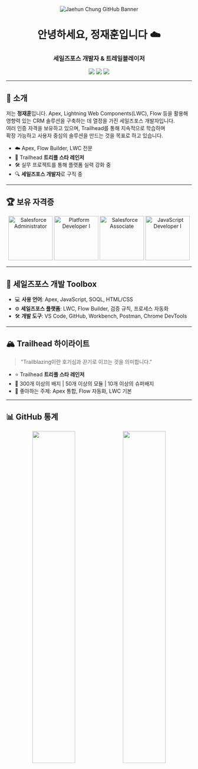 <p align="center">
  <img src="https://github.com/user-attachments/assets/e5d268f8-fe46-4eb6-a5d4-87c5107cfa08" alt="Jaehun Chung GitHub Banner" />
</p>

<h1 align="center">안녕하세요, 정재훈입니다 ☁️</h1>
<h3 align="center">세일즈포스 개발자 & 트레일블레이저</h3>

<p align="center">
  <img src="https://img.shields.io/badge/Salesforce%20Developer-blue?style=flat&logo=salesforce&logoColor=white" />
  <img src="https://img.shields.io/badge/Trailblazer-%2300A1E0?style=flat&logo=salesforce&logoColor=white" />
  <img src="https://img.shields.io/badge/Open%20to%20Work-%23FF9E0F?style=flat" />
</p>

---

## 👋 소개

저는 **정재훈**입니다. Apex, Lightning Web Components(LWC), Flow 등을 활용해  
영향력 있는 CRM 솔루션을 구축하는 데 열정을 가진 세일즈포스 개발자입니다.  
여러 인증 자격을 보유하고 있으며, Trailhead를 통해 지속적으로 학습하며  
확장 가능하고 사용자 중심의 솔루션을 만드는 것을 목표로 하고 있습니다.

- ☁️ Apex, Flow Builder, LWC 전문  
- 🧠 Trailhead **트리플 스타 레인저**  
- 🛠 실무 프로젝트를 통해 플랫폼 실력 강화 중  
- 🔍 **세일즈포스 개발자**로 구직 중

---

## 🏆 보유 자격증

<p align="center">
  <img src="https://github.com/user-attachments/assets/b842b2fa-ccc2-401e-87a4-06e151806faf" alt="Salesforce Administrator" width="120" />
  <img src="https://github.com/user-attachments/assets/de11a736-cc47-4c69-8c32-c971072a97fa" alt="Platform Developer I" width="120" />
  <img src="https://github.com/user-attachments/assets/a35f0766-5394-4b88-8fec-c9e539a2010b" alt="Salesforce Associate" width="120" />
  <img src="https://github.com/user-attachments/assets/510a3e4b-3832-475b-a039-9cd2e18ad60a" alt="JavaScript Developer I" width="120" />
</p>

---

## 🧰 세일즈포스 개발 Toolbox

- 💻 **사용 언어**: Apex, JavaScript, SOQL, HTML/CSS  
- ⚙️ **세일즈포스 플랫폼**: LWC, Flow Builder, 검증 규칙, 프로세스 자동화  
- 🛠 **개발 도구**: VS Code, GitHub, Workbench, Postman, Chrome DevTools  

---

## 🏔 Trailhead 하이라이트

> "Trailblazing이란 호기심과 끈기로 이끄는 것을 의미합니다."

- ⭐ Trailhead **트리플 스타 레인저**  
- 🧩 300개 이상의 배지 | 50개 이상의 모듈 | 10개 이상의 슈퍼배지  
- 🧠 좋아하는 주제: Apex 통합, Flow 자동화, LWC 기본  

---

## 📊 GitHub 통계

<p align="center">
  <img src="https://github-readme-stats.vercel.app/api?username=I-H8-YOU&show_icons=true&theme=tokyonight" width="48%" />
  <img src="https://github-readme-stats.vercel.app/api/top-langs/?username=I-H8-YOU&layout=compact&theme=tokyonight" width="48%" />
</p>
